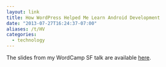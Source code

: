 ```yaml
---
layout: link
title: How WordPress Helped Me Learn Android Development
date: "2013-07-27T16:24:37-07:00"
aliases: /t/HV
categories:
  - technology
---
```


The slides from my WordCamp SF talk are available [here][slides].

[slides]: /slides/wcsf2013

